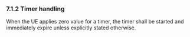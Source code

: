 ### 7.1.2 Timer handling

When the UE applies zero value for a timer, the timer shall be started
and immediately expire unless explicitly stated otherwise.